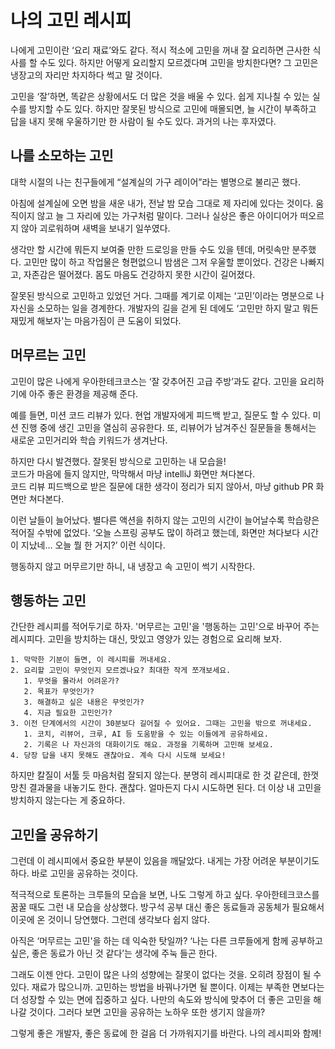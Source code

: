 # 나의 고민 레시피

나에게 고민이란 ‘요리 재료’와도 같다. 적시 적소에 고민을 꺼내 잘 요리하면 근사한 식사를 할 수도 있다.
하지만 어떻게 요리할지 모르겠다며 고민을 방치한다면? 그 고민은 냉장고의 자리만 차지하다 썩고 말 것이다.  

고민을 ‘잘’하면, 똑같은 상황에서도 더 많은 것을 배울 수 있다. 쉽게 지나칠 수 있는 실수를 방지할 수도 있다. 하지만 잘못된 방식으로 고민에 매몰되면, 늘 시간이 부족하고 답을 내지 못해 우울하기만 한 사람이 될 수도 있다.  과거의 나는 후자였다.


## 나를 소모하는 고민

대학 시절의 나는 친구들에게 “설계실의 가구 레이어”라는 별명으로 불리곤 했다.  

아침에 설계실에 오면 밤을 새운 내가, 전날 밤 모습 그대로 제 자리에 있다는 것이다. 움직이지 않고 늘 그 자리에 있는 가구처럼 말이다. 그러나 실상은 좋은 아이디어가 떠오르지 않아 괴로워하며 새벽을 보내기 일쑤였다.  

생각만 할 시간에 뭐든지 보여줄 만한 드로잉을 만들 수도 있을 텐데, 머릿속만 분주했다. 고민만 많이 하고 작업물은 형편없으니 밤샘은 그저 우울할 뿐이었다. 건강은 나빠지고, 자존감은 떨어졌다. 몸도 마음도 건강하지 못한 시간이 길어졌다.  

잘못된 방식으로 고민하고 있었던 거다. 그때를 계기로 이제는 ‘고민’이라는 명분으로 나 자신을 소모하는 일을 경계한다. 개발자의 길을 걷게 된 데에도 ‘고민만 하지 말고 뭐든 재밌게 해보자'는 마음가짐이 큰 도움이 되었다.  


## 머무르는 고민

고민이 많은 나에게 우아한테크코스는 ‘잘 갖추어진 고급 주방’과도 같다. 고민을 요리하기에 아주 좋은 환경을 제공해 준다.  

예를 들면, 미션 코드 리뷰가 있다. 현업 개발자에게 피드백 받고, 질문도 할 수 있다. 미션 진행 중에 생긴 고민을 열심히 공유한다. 또, 리뷰어가 남겨주신 질문들을 통해서는 새로운 고민거리와 학습 키워드가 생겨난다.

하지만 다시 발견했다. 잘못된 방식으로 고민하는 내 모습을!  
코드가 마음에 들지 않지만, 막막해서 마냥 intelliJ 화면만 쳐다본다.  
코드 리뷰 피드백으로 받은 질문에 대한 생각이 정리가 되지 않아서, 마냥 github PR 화면만 쳐다본다.  

이런 날들이 늘어났다. 별다른 액션을 취하지 않는 고민의 시간이 늘어날수록 학습량은 적어질 수밖에 없었다.
‘오늘 스프링 공부도 많이 하려고 했는데, 화면만 쳐다보다 시간이 지났네… 오늘 뭘 한 거지?’ 이런 식이다.

행동하지 않고 머무르기만 하니, 내 냉장고 속 고민이 썩기 시작한다.




## 행동하는 고민
간단한 레시피를 적어두기로 하자. '머무르는 고민'을 '행동하는 고민'으로 바꾸어 주는 레시피다.
고민을 방치하는 대신, 맛있고 영양가 있는 경험으로 요리해 보자.

```
1. 막막한 기분이 들면, 이 레시피를 꺼내세요.
2. 요리할 고민이 무엇인지 모르겠나요? 최대한 작게 쪼개보세요.
   1. 무엇을 몰라서 어려운가?
   2. 목표가 무엇인가?
   3. 해결하고 싶은 내용은 무엇인가?
   4. 지금 필요한 고민인가?
3. 이전 단계에서의 시간이 30분보다 길어질 수 있어요. 그때는 고민을 밖으로 꺼내세요.
   1. 코치, 리뷰어, 크루, AI 등 도움받을 수 있는 이들에게 공유하세요.
   2. 기록은 나 자신과의 대화이기도 해요. 과정을 기록하며 고민해 보세요.
4. 당장 답을 내지 못해도 괜찮아요. 계속 다시 시도해 보세요!
```

하지만 칼질이 서툴 듯 마음처럼 잘되지 않는다. 분명히 레시피대로 한 것 같은데, 한껏 망친 결과물을 내놓기도 한다.
괜찮다. 얼마든지 다시 시도하면 된다. 더 이상 내 고민을 방치하지 않는다는 게 중요하다.


## 고민을 공유하기

그런데 이 레시피에서 중요한 부분이 있음을 깨달았다. 내게는 가장 어려운 부분이기도 하다.
바로 고민을 공유하는 것이다.  

적극적으로 토론하는 크루들의 모습을 보면, 나도 그렇게 하고 싶다. 우아한테크코스를 꿈꿀 때도 그런 내 모습을 상상했다. 방구석 공부 대신 좋은 동료들과 공동체가 필요해서 이곳에 온 것이니 당연했다. 그런데 생각보다 쉽지 않다.

아직은 ‘머무르는 고민'을 하는 데 익숙한 탓일까?
‘나는 다른 크루들에게 함께 공부하고 싶은, 좋은 동료가 아닌 것 같다’는 생각에 주눅 들곤 한다.

그래도 이젠 안다. 고민이 많은 나의 성향에는 잘못이 없다는 것을. 오히려 장점이 될 수 있다. 재료가 많으니까. 고민하는 방법을 바꿔나가면 될 뿐이다.
이제는 부족한 면보다는 더 성장할 수 있는 면에 집중하고 싶다. 나만의 속도와 방식에 맞추어 더 좋은 고민을 해나갈 것이다. 그러다 보면 고민을 공유하는 노하우 또한 생기지 않을까?

그렇게 좋은 개발자, 좋은 동료에 한 걸음 더 가까워지기를 바란다. 나의 레시피와 함께!
